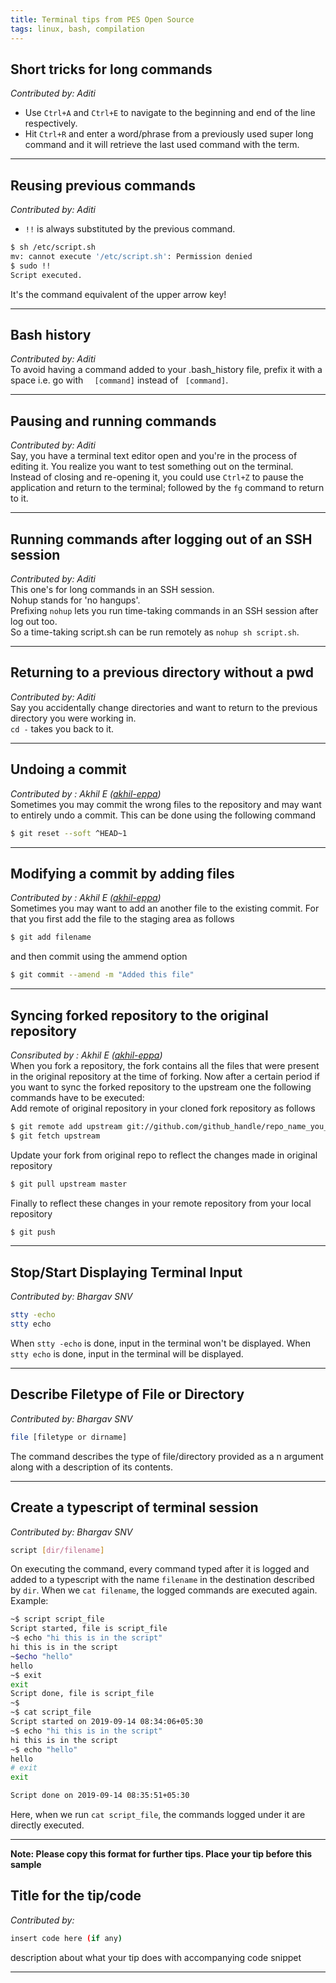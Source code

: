 ```yaml
---
title: Terminal tips from PES Open Source
tags: linux, bash, compilation
---
```


## Short tricks for long commands
*Contributed by: Aditi*  
- Use `Ctrl+A` and `Ctrl+E` to navigate to the beginning and end of the line respectively.   
- Hit `Ctrl+R` and enter a word/phrase from a previously used super long command and it will retrieve the last used command with the term.  

---  

## Reusing previous commands
*Contributed by: Aditi*  
- `!!` is always substituted by the previous command.  
```sh
$ sh /etc/script.sh
mv: cannot execute '/etc/script.sh': Permission denied
$ sudo !!
Script executed.
``` 
It's the command equivalent of the upper arrow key! 

---  

## Bash history
*Contributed by: Aditi*  
To avoid having a command added to your .bash_history file, prefix it with a space i.e. go with `  [command]` instead of <code>&nbsp;[command]</code>.    

---  

## Pausing and running commands
*Contributed by: Aditi*  
Say, you have a terminal text editor open and you're in the process of editing it. You realize you want to test something out on the terminal.   
Instead of closing and re-opening it, you could use `Ctrl+Z` to pause the application and return to the terminal; followed by the `fg` command to return to it.

---  

## Running commands after logging out of an SSH session
*Contributed by: Aditi*  
This one's for long commands in an SSH session.     
Nohup stands for 'no hangups'.   
Prefixing `nohup` lets you run time-taking commands in an SSH session after log out too.   
So a time-taking script.sh can be run remotely as `nohup sh script.sh`.

---  

## Returning to a previous directory without a pwd
*Contributed by: Aditi*  
Say you accidentally change directories and want to return to the previous directory you were working in.     
`cd -` takes you back to it.    

---

## Undoing a commit
_Contributed by : Akhil E ([akhil-eppa](https://github.com/akhil-eppa))_  
Sometimes you may commit the wrong files to the repository and may want to entirely undo a commit. This can be done using the following command  
```sh
$ git reset --soft ^HEAD~1
```

---  

## Modifying a commit by adding files
_Contributed by : Akhil E ([akhil-eppa](https://github.com/akhil-eppa))_  
Sometimes you may want to add an another file to the existing commit. For that you first add the file to the staging area as follows  
```sh
$ git add filename
```  
and then commit using the ammend option  
```sh
$ git commit --amend -m "Added this file"
```  

---  

## Syncing forked repository to the original repository
_Consributed by : Akhil E ([akhil-eppa](https://github.com/akhil-eppa))_  
When you fork a repository, the fork contains all the files that were present in the original repository at the time of forking. Now after a certain period if you want to sync the forked repository to the upstream one the following commands have to be executed:  
Add remote of original repository in your cloned fork repository as follows
```sh
$ git remote add upstream git://github.com/github_handle/repo_name_you_forked_from.git  
$ git fetch upstream  
```  
Update your fork from original repo to reflect the changes made in original repository  
```sh
$ git pull upstream master
```  
Finally to reflect these changes in your remote repository from your local repository  
```sh
$ git push
```  

---  

## Stop/Start Displaying Terminal Input
*Contributed by: Bhargav SNV*  
```sh
stty -echo
stty echo
```
When `stty -echo` is done, input in the terminal won't be displayed.
When `stty echo` is done, input in the terminal will be displayed.

---

## Describe Filetype of File or Directory
*Contributed by: Bhargav SNV*  
```sh
file [filetype or dirname]
```
The command describes the type of file/directory provided as a n argument along with a description of its contents.

---

## Create a typescript of terminal session
*Contributed by: Bhargav SNV*  
```sh
script [dir/filename]
```
On executing the command, every command typed after it is logged and added to a typescript with the name `filename` in the destination described by `dir`. When we `cat filename`, the logged commands are executed again. Example:
    
```sh
~$ script script_file 
Script started, file is script_file
~$ echo "hi this is in the script"
hi this is in the script
~$echo "hello"
hello
~$ exit
exit
Script done, file is script_file
~$
~$ cat script_file
Script started on 2019-09-14 08:34:06+05:30
~$ echo "hi this is in the script"
hi this is in the script
~$ echo "hello"
hello
# exit
exit

Script done on 2019-09-14 08:35:51+05:30
```

Here, when we run `cat script_file`, the commands logged under it are directly executed.

---

**Note: Please copy this format for further tips. Place your tip before this sample**  

## Title for the tip/code
*Contributed by: <your name>*  
```sh
insert code here (if any)
```
description about what your tip does with accompanying code snippet

---
